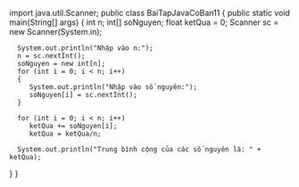 import java.util.Scanner;
public class BaiTapJavaCoBan11
{
   public static void main(String[] args)
   {
      int n;
      int[] soNguyen;
      float ketQua = 0;
      Scanner sc = new Scanner(System.in);

      System.out.println("Nhập vào n:");
      n = sc.nextInt();
      soNguyen = new int[n];
      for (int i = 0; i < n; i++)
      {
         System.out.println("Nhập vào số nguyên:");
         soNguyen[i] = sc.nextInt();
      }

      for (int i = 0; i < n; i++)
         ketQua += soNguyen[i];
         ketQua = ketQua/n;

      System.out.println("Trung bình cộng của các số nguyên là: " + ketQua);
   }
}
